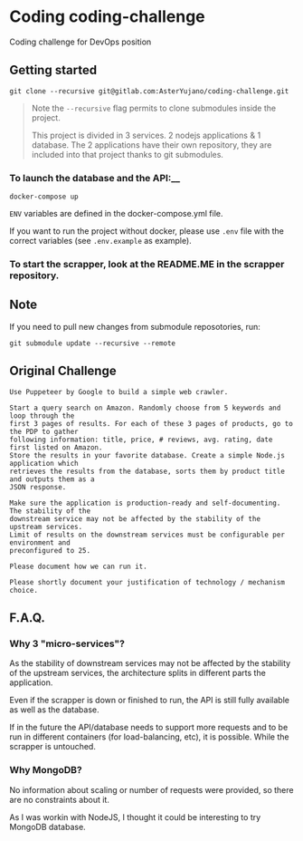 # Coding coding-challenge

Coding challenge for DevOps position

## Getting started

```
git clone --recursive git@gitlab.com:AsterYujano/coding-challenge.git
```

> Note the `--recursive` flag permits to clone submodules inside the project.
> 
> This project is divided in 3 services.
> 2 nodejs applications & 1 database.
> The 2 applications have their own repository, they are included into that project thanks to git submodules.

### To launch the database and the API:__

```
docker-compose up
```

`ENV` variables are defined in the docker-compose.yml file.

If you want to run the project without docker, please use `.env` file with the correct variables (see `.env.example` as example).

### To start the scrapper, look at the README.ME in the scrapper repository.

## Note

If you need to pull new changes from submodule reposotories, run:

```
git submodule update --recursive --remote
```


## Original Challenge

```
Use Puppeteer by Google to build a simple web crawler.

Start a query search on Amazon. Randomly choose from 5 keywords and loop through the
first 3 pages of results. For each of these 3 pages of products, go to the PDP to gather
following information: title, price, # reviews, avg. rating, date first listed on Amazon.
Store the results in your favorite database. Create a simple Node.js application which
retrieves the results from the database, sorts them by product title and outputs them as a
JSON response.

Make sure the application is production-ready and self-documenting. The stability of the
downstream service may not be affected by the stability of the upstream services.
Limit of results on the downstream services must be configurable per environment and
preconfigured to 25.

Please document how we can run it.

Please shortly document your justification of technology / mechanism choice.
```

## F.A.Q.

### Why 3 "micro-services"?

As the stability of downstream services may not be affected by the stability of the upstream services, the architecture splits in different parts the application.

Even if the scrapper is down or finished to run, the API is still fully available as well as the database.

If in the future the API/database needs to support more requests and to be run in different containers (for load-balancing, etc), it is possible. While the scrapper is untouched.

### Why MongoDB?

No information about scaling or number of requests were provided, so there are no constraints about it.

As I was workin with NodeJS, I thought it could be interesting to try MongoDB database.